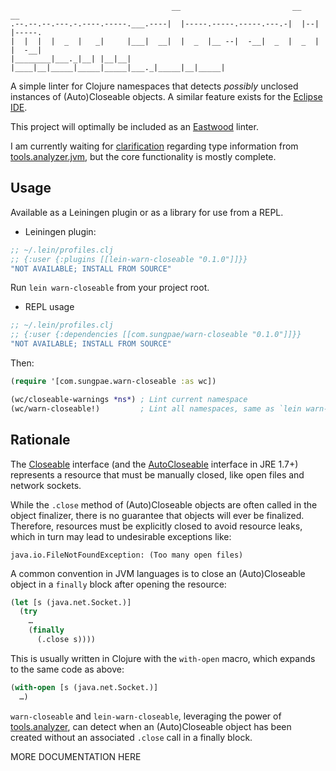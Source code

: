 ```
                                    __                         __    __
.--.--.--.---.-.----.-----.___.----|  |-----.-----.-----.---.-|  |--|  |-----.
|  |  |  |  _  |   _|     |___|  __|  |  _  |__ --|  -__|  _  |  _  |  |  -__|
|________|___._|__| |__|__|   |____|__|_____|_____|_____|___._|_____|__|_____|
```

A simple linter for Clojure namespaces that detects _possibly_ unclosed
instances of (Auto)Closeable objects. A similar feature exists for the
[Eclipse IDE][].

This project will optimally be included as an [Eastwood][] linter.

I am currently waiting for [clarification][] regarding type information from
[tools.analyzer.jvm][], but the core functionality is mostly complete.

[Eclipse IDE]: http://help.eclipse.org/kepler/index.jsp?topic=%2Forg.eclipse.jdt.doc.user%2Ftasks%2Ftask-avoiding_resource_leaks.htm
[Eastwood]: https://github.com/jonase/eastwood
[clarification]: https://groups.google.com/forum/#!topic/clojure/vmU4M9CP1do
[tools.analyzer.jvm]: https://github.com/clojure/tools.analyzer.jvm

## Usage

Available as a Leiningen plugin or as a library for use from a REPL.

* Leiningen plugin:

```clojure
;; ~/.lein/profiles.clj
;; {:user {:plugins [[lein-warn-closeable "0.1.0"]]}}
"NOT AVAILABLE; INSTALL FROM SOURCE"
```

  Run `lein warn-closeable` from your project root.

* REPL usage

```clojure
;; ~/.lein/profiles.clj
;; {:user {:dependencies [[com.sungpae/warn-closeable "0.1.0"]]}}
"NOT AVAILABLE; INSTALL FROM SOURCE"
```

  Then:

```clojure
(require '[com.sungpae.warn-closeable :as wc])

(wc/closeable-warnings *ns*) ; Lint current namespace
(wc/warn-closeable!)         ; Lint all namespaces, same as `lein warn-closeable`
```

## Rationale

The [Closeable][] interface (and the [AutoCloseable][] interface in JRE 1.7+)
represents a resource that must be manually closed, like open files and
network sockets.

While the `.close` method of (Auto)Closeable objects are often called in the
object finalizer, there is no guarantee that objects will ever be finalized.
Therefore, resources must be explicitly closed to avoid resource leaks, which
in turn may lead to undesirable exceptions like:

```
java.io.FileNotFoundException: (Too many open files)
```

A common convention in JVM languages is to close an (Auto)Closeable object in
a `finally` block after opening the resource:

```clojure
(let [s (java.net.Socket.)]
  (try
    …
    (finally
      (.close s))))
```

This is usually written in Clojure with the `with-open` macro, which expands
to the same code as above:

```clojure
(with-open [s (java.net.Socket.)]
  …)
```

`warn-closeable` and `lein-warn-closeable`, leveraging the power of
[tools.analyzer][], can detect when an (Auto)Closeable object has been created
without an associated `.close` call in a finally block.

MORE DOCUMENTATION HERE

[Closeable]: http://docs.oracle.com/javase/8/docs/api/java/io/Closeable.html
[AutoCloseable]: http://docs.oracle.com/javase/8/docs/api/java/lang/AutoCloseable.html
[tools.analyzer]: https://github.com/clojure/tools.analyzer
